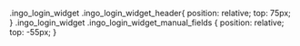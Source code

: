 .ingo_login_widget .ingo_login_widget_header{
    position: relative;
    top: 75px;
}
.ingo_login_widget .ingo_login_widget_manual_fields {
    position: relative;
    top: -55px;
}
